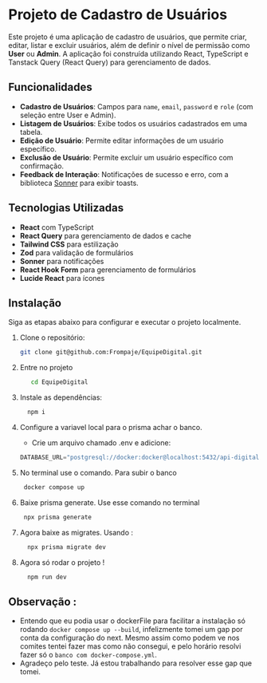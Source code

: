 # Projeto de Cadastro de Usuários

Este projeto é uma aplicação de cadastro de usuários, que permite criar, editar, listar e excluir usuários, além de definir o nível de permissão como **User** ou **Admin**. A aplicação foi construída utilizando React, TypeScript e Tanstack Query (React Query) para gerenciamento de dados.

## Funcionalidades

- **Cadastro de Usuários**: Campos para `name`, `email`, `password` e `role` (com seleção entre User e Admin).
- **Listagem de Usuários**: Exibe todos os usuários cadastrados em uma tabela.
- **Edição de Usuário**: Permite editar informações de um usuário específico.
- **Exclusão de Usuário**: Permite excluir um usuário específico com confirmação.
- **Feedback de Interação**: Notificações de sucesso e erro, com a biblioteca [Sonner](https://sonner.dev/) para exibir toasts.

## Tecnologias Utilizadas

- **React** com TypeScript
- **React Query** para gerenciamento de dados e cache
- **Tailwind CSS** para estilização
- **Zod** para validação de formulários
- **Sonner** para notificações
- **React Hook Form** para gerenciamento de formulários
- **Lucide React** para ícones

## Instalação

Siga as etapas abaixo para configurar e executar o projeto localmente.

1. Clone o repositório:
   ```bash
   git clone git@github.com:Frompaje/EquipeDigital.git
   ```
 2. Entre no projeto 
    ```bash
       cd EquipeDigital
    ```
 3. Instale as dependências:
    ```bash
      npm i
    ```
 3. Configure a variavel local para o prisma achar o banco.
      - Crie um arquivo chamado .env e adicione: 
      ```ts
      DATABASE_URL="postgresql://docker:docker@localhost:5432/api-digital?schema=public"
      ```
 4. No terminal use o comando. Para subir o banco 
    ```bash
     docker compose up
    ```

5. Baixe prisma generate. Use esse comando no terminal
    ```bash
     npx prisma generate
    ```
6. Agora baixe as migrates. Usando :
   ```bash
     npx prisma migrate dev 
    ```

7. Agora só rodar o projeto !
     ```bash
       npm run dev
     ```
 ## Observação :
- Entendo que eu podia usar o dockerFile para facilitar a instalação só rodando ```docker compose up --build```, infelizmente tomei um gap por conta da configuração do next. Mesmo assim como podem ve nos comites tentei fazer mas como não consegui, e pelo horário resolvi fazer só o ```banco com docker-compose.yml```.
- Agradeço pelo teste. Já estou trabalhando para resolver esse gap que tomei.
